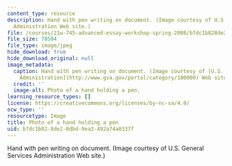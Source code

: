 ```yaml
---
content_type: resource
description: Hand with pen writing on document. (Image courtesy of U.S. General Services
  Administration Web site.)
file: /courses/21w-745-advanced-essay-workshop-spring-2008/b7dc1b828de28dbd9ea3492a74a0337f_21w-745s08.jpg
file_size: 78504
file_type: image/jpeg
hide_download: true
hide_download_original: null
image_metadata:
  caption: Hand with pen writing on document. (Image courtesy of [U.S. General Services
    Administration](http://www.gsa.gov/portal/category/100000) Web site.)
  credit: ''
  image-alt: Photo of a hand holding a pen.
learning_resource_types: []
license: https://creativecommons.org/licenses/by-nc-sa/4.0/
ocw_type: ''
resourcetype: Image
title: Photo of a hand holding a pen
uid: b7dc1b82-8de2-8dbd-9ea3-492a74a0337f
---
```

Hand with pen writing on document. (Image courtesy of U.S. General Services Administration Web site.)